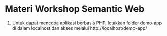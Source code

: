 # Materi Workshop Semantic Web
1. Untuk dapat mencoba aplikasi berbasis PHP, letakkan folder demo-app di dalam localhost dan akses melalui http://localhost/demo-app/